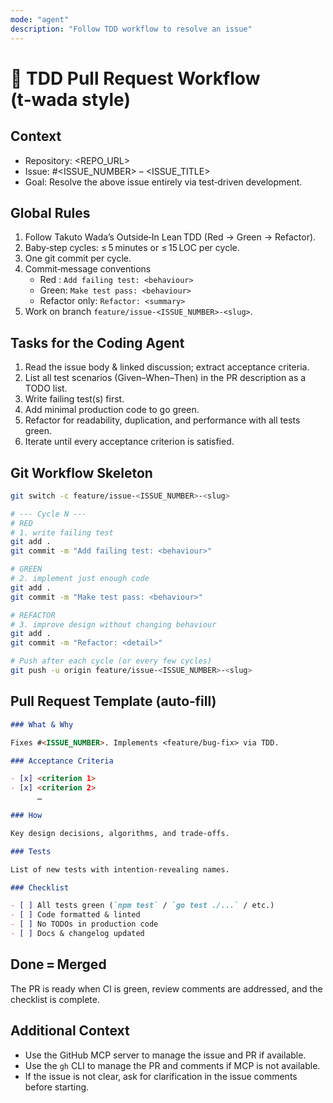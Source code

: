 ```yaml
---
mode: "agent"
description: "Follow TDD workflow to resolve an issue"
---
```


# 🚦 TDD Pull Request Workflow (t‑wada style)

## Context

- Repository: <REPO_URL>
- Issue: #<ISSUE_NUMBER> – <ISSUE_TITLE>
- Goal: Resolve the above issue entirely via test‑driven development.

## Global Rules

1. Follow Takuto Wada’s Outside‑In Lean TDD (Red → Green → Refactor).
2. Baby‑step cycles: ≤ 5 minutes or ≤ 15 LOC per cycle.
3. One git commit per cycle.
4. Commit‑message conventions
   - Red : `Add failing test: <behaviour>`
   - Green: `Make test pass: <behaviour>`
   - Refactor only: `Refactor: <summary>`
5. Work on branch `feature/issue-<ISSUE_NUMBER>-<slug>`.

## Tasks for the Coding Agent

1. Read the issue body & linked discussion; extract acceptance criteria.
2. List all test scenarios (Given–When–Then) in the PR description as a TODO list.
3. Write failing test(s) first.
4. Add minimal production code to go green.
5. Refactor for readability, duplication, and performance with all tests green.
6. Iterate until every acceptance criterion is satisfied.

## Git Workflow Skeleton

```bash
git switch -c feature/issue-<ISSUE_NUMBER>-<slug>

# --- Cycle N ---
# RED
# 1. write failing test
git add .
git commit -m "Add failing test: <behaviour>"

# GREEN
# 2. implement just enough code
git add .
git commit -m "Make test pass: <behaviour>"

# REFACTOR
# 3. improve design without changing behaviour
git add .
git commit -m "Refactor: <detail>"

# Push after each cycle (or every few cycles)
git push -u origin feature/issue-<ISSUE_NUMBER>-<slug>
```

## Pull Request Template (auto‑fill)

```markdown
### What & Why

Fixes #<ISSUE_NUMBER>. Implements <feature/bug‑fix> via TDD.

### Acceptance Criteria

- [x] <criterion 1>
- [x] <criterion 2>
      …

### How

Key design decisions, algorithms, and trade‑offs.

### Tests

List of new tests with intention‑revealing names.

### Checklist

- [ ] All tests green (`npm test` / `go test ./...` / etc.)
- [ ] Code formatted & linted
- [ ] No TODOs in production code
- [ ] Docs & changelog updated
```

## Done = Merged

The PR is ready when CI is green, review comments are addressed, and the checklist is complete.

## Additional Context

- Use the GitHub MCP server to manage the issue and PR if available.
- Use the `gh` CLI to manage the PR and comments if MCP is not available.
- If the issue is not clear, ask for clarification in the issue comments before starting.
